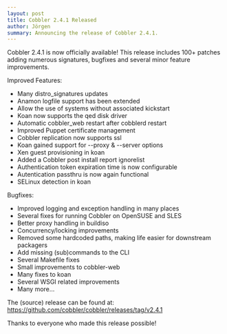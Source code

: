```yaml
---
layout: post
title: Cobbler 2.4.1 Released
author: Jörgen
summary: Announcing the release of Cobbler 2.4.1.
---
```

Cobbler 2.4.1 is now officially available! This release includes 100+ patches adding numerous signatures, bugfixes and several minor feature improvements.

Improved Features:

* Many distro_signatures updates
* Anamon logfile support has been extended
* Allow the use of systems without associated kickstart
* Koan now supports the qed disk driver
* Automatic cobbler_web restart after cobblerd restart
* Improved Puppet certificate management
* Cobbler replication now supports ssl
* Koan gained support for --proxy & --server options
* Xen guest provisioning in koan
* Added a Cobbler post install report ignorelist
* Authentication token expiration time is now configurable
* Autentication passthru is now again functional
* SELinux detection in koan


Bugfixes:

* Improved logging and exception handling in many places
* Several fixes for running Cobbler on OpenSUSE and SLES
* Better proxy handling in buildiso
* Concurrency/locking improvements
* Removed some hardcoded paths, making life easier for downstream packagers
* Add missing (sub)commands to the CLI
* Several Makefile fixes
* Small improvements to cobbler-web
* Many fixes to koan
* Several WSGI related improvements
* Many more...

The (source) release can be found at: <a href="https://github.com/cobbler/cobbler/releases/tag/v2.4.1">https://github.com/cobbler/cobbler/releases/tag/v2.4.1</a>

Thanks to everyone who made this release possible!
